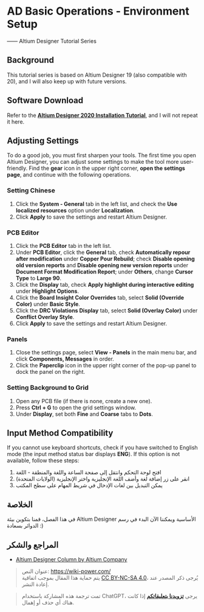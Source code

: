 # AD Basic Operations - Environment Setup

—— Altium Designer Tutorial Series

## Background

This tutorial series is based on Altium Designer 19 (also compatible with 20), and I will also keep up with future versions.

## Software Download

Refer to the [**Altium Designer 2020 Installation Tutorial**](https://mp.weixin.qq.com/s?__biz=MzIwMjE1MjMyMw==&mid=502718968&idx=1&sn=4c37dc403171ffad01fca95b5a537b2e&chksm=0ee141143996c8021799bb5bf5407b7b56c2d7fa5dc484bda61893efd74a06a1f6be63a7a35e&scene=20&xtrack=1&key=088e5814bbd70a9bf7fb42111d02cbb81bb55981baea77169d867e2871add46f26dccde79326a96e819591677be92412fc05ff2af437922652dfe7ae1b94dc8172f36186ba0b2b460004027131ceae2c&ascene=1&uin=MTk5MDUwOTA0Mg%3D%3D&devicetype=Windows+10+x64&version=62090523&lang=zh_CN&exportkey=AyOYwgP948kprM0EiAGMcyk%3D&pass_ticket=6jBDTE0Qqg%2BrAl1wrTIo2UeJLmUrtbfUKPpgRGdeqhwXUk8QVkc%2Fyekd3BvlvVsB), and I will not repeat it here.

## Adjusting Settings

To do a good job, you must first sharpen your tools. The first time you open Altium Designer, you can adjust some settings to make the tool more user-friendly. Find the **gear** icon in the upper right corner, **open the settings page**, and continue with the following operations.

### Setting Chinese

1. Click the **System - General** tab in the left list, and check the **Use localized resources** option under **Localization**.
2. Click **Apply** to save the settings and restart Altium Designer.

### PCB Editor

1. Click the **PCB Editor** tab in the left list.
2. Under **PCB Editor**, click the **General** tab, check **Automatically repour after modification** under **Copper Pour Rebuild**; check **Disable opening old version reports** and **Disable opening new version reports** under **Document Format Modification Report**; under **Others**, change **Cursor Type** to **Large 90**.
3. Click the **Display** tab, check **Apply highlight during interactive editing** under **Highlight Options**.
4. Click the **Board Insight Color Overrides** tab, select **Solid (Override Color)** under **Basic Style**.
5. Click the **DRC Violations Display** tab, select **Solid (Overlay Color)** under **Conflict Overlay Style**.
6. Click **Apply** to save the settings and restart Altium Designer.

### Panels

1. Close the settings page, select **View - Panels** in the main menu bar, and click **Components, Messages** in order.
2. Click the **Paperclip** icon in the upper right corner of the pop-up panel to dock the panel on the right.

### Setting Background to Grid

1. Open any PCB file (if there is none, create a new one).
2. Press **Ctrl + G** to open the grid settings window.
3. Under **Display**, set both **Fine** and **Coarse** tabs to **Dots**.

## Input Method Compatibility

If you cannot use keyboard shortcuts, check if you have switched to English mode (the input method status bar displays **ENG**). If this option is not available, follow these steps:

1. افتح لوحة التحكم وانتقل إلى صفحة الساعة واللغة والمنطقة - اللغة
2. انقر على زر إضافة لغة وأضف اللغة الإنجليزية واختر الإنجليزية (الولايات المتحدة)
3. يمكن التبديل بين لغات الإدخال في شريط المهام على سطح المكتب

## الخلاصة

في هذا الفصل، قمنا بتكوين بيئة Altium Designer الأساسية ويمكننا الآن البدء في رسم الدوائر بسعادة :)

## المراجع والشكر

- [Altium Designer Column by Altium Company](https://seujxh.wordpress.com/2018/09/30/altium%e5%85%ac%e5%8f%b8altium-designer%e4%b8%93%e6%a0%8f/) 

> عنوان النص: <https://wiki-power.com/>  
> يتم حماية هذا المقال بموجب اتفاقية [CC BY-NC-SA 4.0](https://creativecommons.org/licenses/by/4.0/deed.zh)، يُرجى ذكر المصدر عند إعادة النشر.

> تمت ترجمة هذه المشاركة باستخدام ChatGPT، يرجى [**تزويدنا بتعليقاتكم**](https://github.com/linyuxuanlin/Wiki_MkDocs/issues/new) إذا كانت هناك أي حذف أو إهمال.